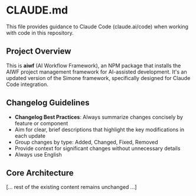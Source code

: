 # CLAUDE.md

This file provides guidance to Claude Code (claude.ai/code) when working with code in this repository.

## Project Overview

This is **aiwf** (AI Workflow Framework), an NPM package that installs the AIWF project management framework for AI-assisted development. It's an updated version of the Simone framework, specifically designed for Claude Code integration.

## Changelog Guidelines

- **Changelog Best Practices**: Always summarize changes concisely by feature or component
- Aim for clear, brief descriptions that highlight the key modifications in each update
- Group changes by type: Added, Changed, Fixed, Removed
- Provide context for significant changes without unnecessary details
- Always use English

## Core Architecture

[... rest of the existing content remains unchanged ...]
